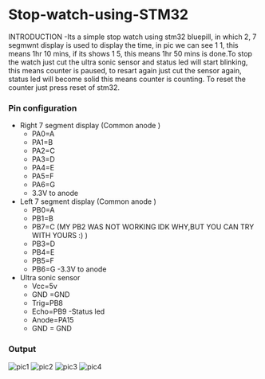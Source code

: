 # Stop-watch-using-STM32
INTRODUCTION
-Its a simple stop watch using stm32 bluepill, in which 2, 7 segmwnt display is used to display the time, in pic we can see 1 1, this means 1hr 10 mins, if its shows 1 5, this means 1hr 50 mins is done.To stop the watch just cut the ultra sonic sensor and status led will start blinking, this means counter is paused, to resart again just cut the sensor again, status led will become solid this means counter is counting. To reset the counter just press reset of stm32.  
### Pin configuration 
- Right 7 segment display (Common anode )
   - PA0=A
   - PA1=B
   - PA2=C
   - PA3=D
   - PA4=E
   - PA5=F
   - PA6=G
   - 3.3V to anode
- Left 7 segment display (Common anode )
   - PB0=A
   - PB1=B
   - PB7=C (MY PB2 WAS NOT WORKING IDK WHY,BUT YOU CAN TRY WITH YOURS :) )
   - PB3=D
   - PB4=E
   - PB5=F
   - PB6=G
   -3.3V to anode
- Ultra sonic sensor 
   - Vcc=5v
   - GND =GND
   - Trig=PB8
   - Echo=PB9
-Status led
   - Anode=PA15
   - GND = GND
### Output
   ![pic1](https://user-images.githubusercontent.com/78437677/110235739-ae6a0c80-7f57-11eb-88e8-12a3e388d9bc.jpg)
![pic2](https://user-images.githubusercontent.com/78437677/110235741-b0cc6680-7f57-11eb-855f-61dd0c6f3036.jpg)
![pic3](https://user-images.githubusercontent.com/78437677/110235743-b4f88400-7f57-11eb-93a6-2e8e138f40cd.jpg)
![pic4](https://user-images.githubusercontent.com/78437677/110235744-b88c0b00-7f57-11eb-8a8e-4cf92ed8fa78.jpg)

 
